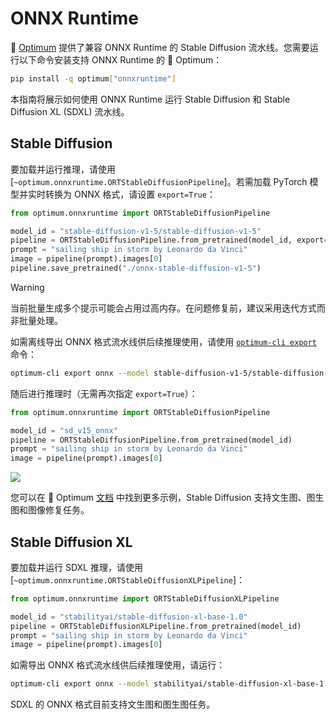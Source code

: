 <!--Copyright 2025 The HuggingFace Team. All rights reserved.

根据 Apache License 2.0 许可证（以下简称"许可证"）授权，除非符合许可证要求，否则不得使用本文件。您可以通过以下网址获取许可证副本：

http://www.apache.org/licenses/LICENSE-2.0

除非适用法律要求或以书面形式同意，本软件按"原样"分发，不附带任何明示或暗示的担保或条件。详见许可证中规定的特定语言权限和限制。
-->

# ONNX Runtime

🤗 [Optimum](https://github.com/huggingface/optimum) 提供了兼容 ONNX Runtime 的 Stable Diffusion 流水线。您需要运行以下命令安装支持 ONNX Runtime 的 🤗 Optimum：

```bash
pip install -q optimum["onnxruntime"]
```

本指南将展示如何使用 ONNX Runtime 运行 Stable Diffusion 和 Stable Diffusion XL (SDXL) 流水线。

## Stable Diffusion

要加载并运行推理，请使用 [`~optimum.onnxruntime.ORTStableDiffusionPipeline`]。若需加载 PyTorch 模型并实时转换为 ONNX 格式，请设置 `export=True`：

```python
from optimum.onnxruntime import ORTStableDiffusionPipeline

model_id = "stable-diffusion-v1-5/stable-diffusion-v1-5"
pipeline = ORTStableDiffusionPipeline.from_pretrained(model_id, export=True)
prompt = "sailing ship in storm by Leonardo da Vinci"
image = pipeline(prompt).images[0]
pipeline.save_pretrained("./onnx-stable-diffusion-v1-5")
```

> [!WARNING]
> 当前批量生成多个提示可能会占用过高内存。在问题修复前，建议采用迭代方式而非批量处理。

如需离线导出 ONNX 格式流水线供后续推理使用，请使用 [`optimum-cli export`](https://huggingface.co/docs/optimum/main/en/exporters/onnx/usage_guides/export_a_model#exporting-a-model-to-onnx-using-the-cli) 命令：

```bash
optimum-cli export onnx --model stable-diffusion-v1-5/stable-diffusion-v1-5 sd_v15_onnx/
```

随后进行推理时（无需再次指定 `export=True`）：

```python
from optimum.onnxruntime import ORTStableDiffusionPipeline

model_id = "sd_v15_onnx"
pipeline = ORTStableDiffusionPipeline.from_pretrained(model_id)
prompt = "sailing ship in storm by Leonardo da Vinci"
image = pipeline(prompt).images[0]
```

<div class="flex justify-center">
    <img src="https://huggingface.co/datasets/optimum/documentation-images/resolve/main/onnxruntime/stable_diffusion_v1_5_ort_sail_boat.png">
</div>

您可以在 🤗 Optimum [文档](https://huggingface.co/docs/optimum/) 中找到更多示例，Stable Diffusion 支持文生图、图生图和图像修复任务。

## Stable Diffusion XL

要加载并运行 SDXL 推理，请使用 [`~optimum.onnxruntime.ORTStableDiffusionXLPipeline`]：

```python
from optimum.onnxruntime import ORTStableDiffusionXLPipeline

model_id = "stabilityai/stable-diffusion-xl-base-1.0"
pipeline = ORTStableDiffusionXLPipeline.from_pretrained(model_id)
prompt = "sailing ship in storm by Leonardo da Vinci"
image = pipeline(prompt).images[0]
```

如需导出 ONNX 格式流水线供后续推理使用，请运行：

```bash
optimum-cli export onnx --model stabilityai/stable-diffusion-xl-base-1.0 --task stable-diffusion-xl sd_xl_onnx/
```

SDXL 的 ONNX 格式目前支持文生图和图生图任务。
